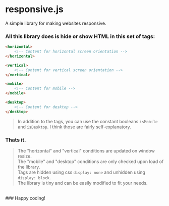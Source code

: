 # responsive.js
A simple library for making websites responsive.

### All this library does is hide or show HTML in this set of tags:
```html
<horizontal>
    <!-- Content for horizontal screen orientation -->
</horizontal>

<vertical>
    <!-- Content for vertical screen orientation -->
</vertical>

<mobile>
    <!-- Content for mobile -->
</mobile>

<desktop>
    <!-- Content for desktop -->
</desktop>
```

> In addition to the tags, you can use the constant booleans `isMobile` and `isDesktop`. I think those are fairly self-explanatory.

### Thats it.
> The "horizontal" and "vertical" conditions are updated on window resize.<br />
> The "mobile" and "desktop" conditions are only checked upon load of the library.<br />
> Tags are hidden using css `display: none` and unhidden using `display: block`.<br />
> The library is tiny and can be easily modified to fit your needs.<br />
<br />
### Happy coding!